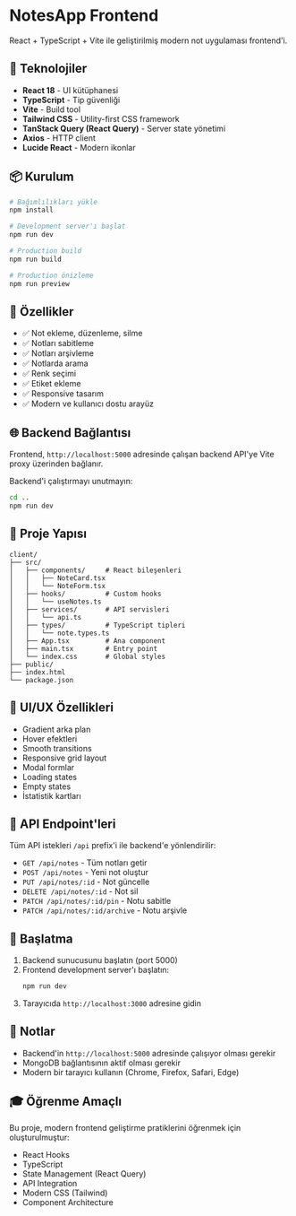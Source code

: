 # NotesApp Frontend

React + TypeScript + Vite ile geliştirilmiş modern not uygulaması frontend'i.

## 🚀 Teknolojiler

- **React 18** - UI kütüphanesi
- **TypeScript** - Tip güvenliği
- **Vite** - Build tool
- **Tailwind CSS** - Utility-first CSS framework
- **TanStack Query (React Query)** - Server state yönetimi
- **Axios** - HTTP client
- **Lucide React** - Modern ikonlar

## 📦 Kurulum

```bash
# Bağımlılıkları yükle
npm install

# Development server'ı başlat
npm run dev

# Production build
npm run build

# Production önizleme
npm run preview
```

## 🎯 Özellikler

- ✅ Not ekleme, düzenleme, silme
- ✅ Notları sabitleme
- ✅ Notları arşivleme
- ✅ Notlarda arama
- ✅ Renk seçimi
- ✅ Etiket ekleme
- ✅ Responsive tasarım
- ✅ Modern ve kullanıcı dostu arayüz

## 🌐 Backend Bağlantısı

Frontend, `http://localhost:5000` adresinde çalışan backend API'ye Vite proxy üzerinden bağlanır.

Backend'i çalıştırmayı unutmayın:

```bash
cd ..
npm run dev
```

## 📁 Proje Yapısı

```
client/
├── src/
│   ├── components/     # React bileşenleri
│   │   ├── NoteCard.tsx
│   │   └── NoteForm.tsx
│   ├── hooks/          # Custom hooks
│   │   └── useNotes.ts
│   ├── services/       # API servisleri
│   │   └── api.ts
│   ├── types/          # TypeScript tipleri
│   │   └── note.types.ts
│   ├── App.tsx         # Ana component
│   ├── main.tsx        # Entry point
│   └── index.css       # Global styles
├── public/
├── index.html
└── package.json
```

## 🎨 UI/UX Özellikleri

- Gradient arka plan
- Hover efektleri
- Smooth transitions
- Responsive grid layout
- Modal formlar
- Loading states
- Empty states
- İstatistik kartları

## 🔗 API Endpoint'leri

Tüm API istekleri `/api` prefix'i ile backend'e yönlendirilir:

- `GET /api/notes` - Tüm notları getir
- `POST /api/notes` - Yeni not oluştur
- `PUT /api/notes/:id` - Not güncelle
- `DELETE /api/notes/:id` - Not sil
- `PATCH /api/notes/:id/pin` - Notu sabitle
- `PATCH /api/notes/:id/archive` - Notu arşivle

## 🚦 Başlatma

1. Backend sunucusunu başlatın (port 5000)
2. Frontend development server'ı başlatın:
   ```bash
   npm run dev
   ```
3. Tarayıcıda `http://localhost:3000` adresine gidin

## 📝 Notlar

- Backend'in `http://localhost:5000` adresinde çalışıyor olması gerekir
- MongoDB bağlantısının aktif olması gerekir
- Modern bir tarayıcı kullanın (Chrome, Firefox, Safari, Edge)

## 🎓 Öğrenme Amaçlı

Bu proje, modern frontend geliştirme pratiklerini öğrenmek için oluşturulmuştur:

- React Hooks
- TypeScript
- State Management (React Query)
- API Integration
- Modern CSS (Tailwind)
- Component Architecture